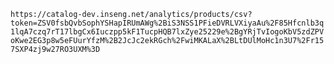 ```https://catalog-dev.inseng.net/analytics/products/csv?token=ZSV0fsbQvbSophYSHapIRUmAWg%2BiS3NSS1PFieDVRLVXiyaAu%2F85Hfcnlb3q1lqA7czq7rT17lbgCx6Iuczpp5kF1TucpHQB7lxZye25229e%2BgYRjTvIogoKbV5zdZPVoKwe2EG3p8w5eFUurYfzM%2B2JcJc2ekRGch%2FwiMKALaX%2BLtDUlMoHc1n3U7%2Fr157SXP4zj9w27RO3UXM%3D```